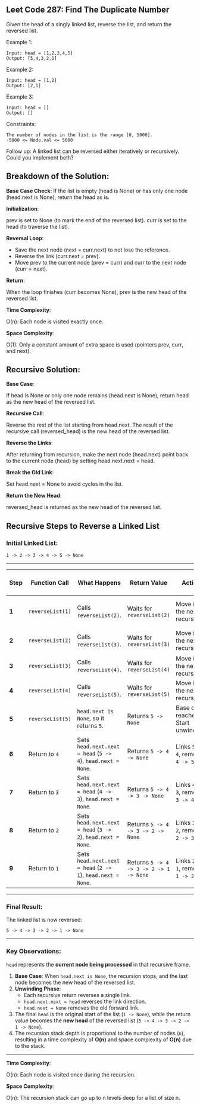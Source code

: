 ## Leet Code 287: Find The Duplicate Number

Given the head of a singly linked list, reverse the list, and return the reversed list.


Example 1:

```plaintext
Input: head = [1,2,3,4,5]
Output: [5,4,3,2,1]
```

Example 2:
```plaintext
Input: head = [1,2]
Output: [2,1]
```

Example 3:
```plaintext
Input: head = []
Output: []
```

Constraints:

```plaintext
The number of nodes in the list is the range [0, 5000].
-5000 <= Node.val <= 5000
```

Follow up: A linked list can be reversed either iteratively or recursively. Could you implement both?

## Breakdown of the Solution:

**Base Case Check**: 
If the list is empty (head is None) or has only one node (head.next is None), return the head as is.

**Initialization**:

prev is set to None (to mark the end of the reversed list).
curr is set to the head (to traverse the list).

**Reversal Loop**:

- Save the next node (next = curr.next) to not lose the reference.
- Reverse the link (curr.next = prev).
- Move prev to the current node (prev = curr) and curr to the next node (curr = next).

**Return**: 

When the loop finishes (curr becomes None), prev is the new head of the reversed list.

**Time Complexity**:

O(n): Each node is visited exactly once.

**Space Complexity**:

O(1): Only a constant amount of extra space is used (pointers prev, curr, and next).

## Recursive Solution:
**Base Case**:

If head is None or only one node remains (head.next is None), return head as the new head of the reversed list.

**Recursive Call**:

Reverse the rest of the list starting from head.next. The result of the recursive call (reversed_head) is the new head of the reversed list.

**Reverse the Links**:

After returning from recursion, make the next node (head.next) point back to the current node (head) by setting head.next.next = head.

**Break the Old Link**:

Set head.next = None to avoid cycles in the list.

**Return the New Head**:

reversed_head is returned as the new head of the reversed list.


## Recursive Steps to Reverse a Linked List


### Initial Linked List:
`1 -> 2 -> 3 -> 4 -> 5 -> None`

---

| **Step** | **Function Call**   | **What Happens**                                               | **Return Value**                | **Action**                               | **Where is `head`?**           |
|----------|---------------------|----------------------------------------------------------------|---------------------------------|------------------------------------------|---------------------------------|
| **1**    | `reverseList(1)`    | Calls `reverseList(2)`.                                         | Waits for `reverseList(2)`      | Move into the next recursion.            | `head = 1 -> 2 -> 3 -> 4 -> 5` |
| **2**    | `reverseList(2)`    | Calls `reverseList(3)`.                                         | Waits for `reverseList(3)`      | Move into the next recursion.            | `head = 2 -> 3 -> 4 -> 5`      |
| **3**    | `reverseList(3)`    | Calls `reverseList(4)`.                                         | Waits for `reverseList(4)`      | Move into the next recursion.            | `head = 3 -> 4 -> 5`           |
| **4**    | `reverseList(4)`    | Calls `reverseList(5)`.                                         | Waits for `reverseList(5)`      | Move into the next recursion.            | `head = 4 -> 5`                |
| **5**    | `reverseList(5)`    | `head.next is None`, so it returns `5`.                        | Returns `5 -> None`             | Base case reached. Start unwinding.      | `head = 5 -> None`             |
| **6**    | Return to `4`       | Sets `head.next.next = head` (`5 -> 4`), `head.next = None`.   | Returns `5 -> 4 -> None`        | Links `5 -> 4`, removes `4 -> 5`.        | `head = 4 -> None`             |
| **7**    | Return to `3`       | Sets `head.next.next = head` (`4 -> 3`), `head.next = None`.   | Returns `5 -> 4 -> 3 -> None`   | Links `4 -> 3`, removes `3 -> 4`.        | `head = 3 -> None`             |
| **8**    | Return to `2`       | Sets `head.next.next = head` (`3 -> 2`), `head.next = None`.   | Returns `5 -> 4 -> 3 -> 2 -> None` | Links `3 -> 2`, removes `2 -> 3`.        | `head = 2 -> None`             |
| **9**    | Return to `1`       | Sets `head.next.next = head` (`2 -> 1`), `head.next = None`.   | Returns `5 -> 4 -> 3 -> 2 -> 1 -> None` | Links `2 -> 1`, removes `1 -> 2`.        | `head = 1 -> None`             |

---

### Final Result:
The linked list is now reversed:

`5 -> 4 -> 3 -> 2 -> 1 -> None`

---

### Key Observations:

`head` represents the **current node being processed** in that recursive frame.

1. **Base Case**: When `head.next is None`, the recursion stops, and the last node becomes the new head of the reversed list.
2. **Unwinding Phase**:
   - Each recursive return reverses a single link.
   - `head.next.next = head` reverses the link direction.
   - `head.next = None` removes the old forward link.
3. The final `head` is the original start of the list (`1 -> None`), while the return value becomes the **new head** of the reversed list (`5 -> 4 -> 3 -> 2 -> 1 -> None`).
4. The recursion stack depth is proportional to the number of nodes (`n`), resulting in a time complexity of **O(n)** and space complexity of **O(n)** due to the stack.

---

**Time Complexity**:

O(n): Each node is visited once during the recursion.

**Space Complexity**:

O(n): The recursion stack can go up to n levels deep for a list of size n.